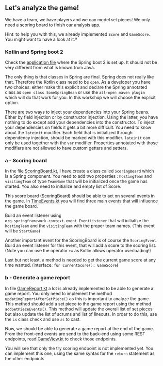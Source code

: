 ## Let's analyze the game!

We have a team, we have players and we can model set pieces! 
We only need a scoring board to finish our analysis app.

Hint: to help you with this, we already implemented `Score` and `GameScore`. You might want to have a look at it.ª

### Kotlin and Spring boot 2
Check the [application file](./../src/main/kotlin/com/paulienvanalst/rugbymatch/Application.kt) where the Spring boot 2  is set up.
It should not be very different from what is known from Java.

The only thing is that classes in Spring are final. Spring does not really like that. Therefore the Kotlin class need to be `open`. 
As a developer you have two choices: either make this explicit and declare the Spring annotated class as `open class SomeSpringBean` 
or use the `all-open maven plugin` which will do that work for you.
In this workshop we will choose the explicit option.

There are two ways to inject your dependencies into your Spring beans. Either by field injection or by constructor injection.
Using the latter, you have nothing to do except add your dependencies into the constructor.
To inject your dependencies on fields it gets a bit more difficult. You need to know about the `lateinit` modifier. Each field that is initialized through 
dependency injection, should be marked with this modifier. `lateinit` can only be used together with the `var` modifier.
Properties annotated with those modifiers are not allowed to have custom getters and setters.

### a - Scoring board
In the file [ScoringBoard.kt](./../src/main/kotlin/com/paulienvanalst/rugbymatch/game/ScoringBoard.kt), I have create a class called `ScoringBoard` which is a Spring component.
You need to add two properties : `hostingTeam` and `visitingTeam` of type `TeamName` that will be initialized once the game has started.
You also need to initialize and empty list of Score.

This score board (ScoringBoard) should be able to act on several events in the game. In [TimeEvents.kt](./../src/main/kotlin/com/paulienvanalst/rugbymatch/events/TimeEvents.kt) you will find three 
main events that will influence the game board.

Build an event listener using `org.springframework.context.event.EventListener` that will initialize the `hostingTeam` and the `visitingTeam` with the proper team names. 
(This event will be `StartGame`)

Another important event for the ScoringBoard is of course the `ScoringEvent`. 
Build an event listener for this event, that will add a score to the scoring list. (Note you can use the operator `+=` as Kotlin allows operator overloading!)

Last but not least, a method is needed to get the current game score at any time wanted. (interface: `fun currentScore(): GameScore`)

### b - Generate a game report
In file [GameReport.kt](./../src/main/kotlin/com/paulienvanalst/rugbymatch/analytics/GameReport.kt) a lot is already implemented to be able to generate a game report. 
You only need to implement the method `updatingReportAfterSetPiece()` as this is important to analyze the game.
This method should add a set piece to the game report using  the method `addSetPieceEvents()`. This method will update the overall list of set pieces but also 
update the list of scrums and list of lineouts. In order to do this, use the `is` class check and use `as` to cast.

Now, we should be able to generate a game report at the end of the game. 
From the front-end events are send to the back-end using some REST endpoints, read [GameView.kt](./../src/main/kotlin/com/paulienvanalst/rugbymatch/game/GameView.kt) to check those endpoints.

You will see that only the try scoring endpoint is not implemented yet. You can implement this one, using the same syntax for the `return` statement as the other endpoints.
